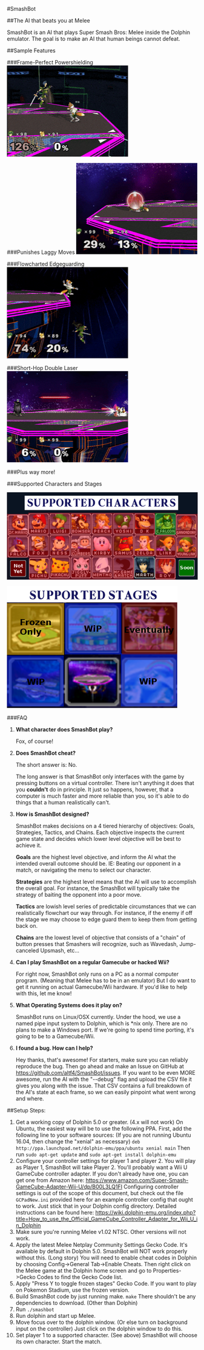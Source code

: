 #SmashBot

##The AI that beats you at Melee

SmashBot is an AI that plays Super Smash Bros: Melee inside the Dolphin emulator. The goal is to make an AI that human beings cannot defeat.

##Sample Features

###Frame-Perfect Powershielding
![Powershield](images/Powershield.gif)

###Punishes Laggy Moves
![Powershield](images/RollPunish.gif)

###Flowcharted Edgeguarding
![RollPunish](images/MarthKiller.gif)

###Short-Hop Double Laser
![RollPunish](images/SHDL.gif)

###Plus way more!

###Supported Characters and Stages

![SupportedCharacters](images/SupportedCharacters.png)

![SupportedStages](images/SupportedStages.png)

###FAQ

1. **What character does SmashBot play?**

    Fox, of course!

2. **Does SmashBot cheat?**

    The short answer is: No.

    The long answer is that SmashBot only interfaces with the game by pressing buttons on a virtual controller. There isn't anything it does that you **couldn't** do in principle. It just so happens, however, that a computer is much faster and more reliable than you, so it's able to do things that a human realistically can't.

3. **How is SmashBot designed?**

    SmashBot makes decisions on a 4 tiered hierarchy of objectives: Goals, Strategies, Tactics, and Chains. Each objective inspects the current game state and decides which lower level objective will be best to achieve it.

    **Goals** are the highest level objective, and inform the AI what the intended overall outcome should be. IE: Beating our opponent in a match, or navigating the menu to select our character.

    **Strategies** are the highest level means that the AI will use to accomplish the overall goal. For instance, the SmashBot will typically take the strategy of baiting the opponent into a poor move.

    **Tactics** are lowish level series of predictable circumstances that we can realistically flowchart our way through. For instance, if the enemy if off the stage we may choose to edge guard them to keep them from getting back on.

    **Chains** are the lowest level of objective that consists of a "chain" of button presses that Smashers will recognize, such as Wavedash, Jump-canceled Upsmash, etc...

4. **Can I play SmashBot on a regular Gamecube or hacked Wii?**

    For right now, SmashBot only runs on a PC as a normal computer program. (Meaning that Melee has to be in an emulator) But I do want to get it running on actual Gamecube/Wii hardware. If you'd like to help with this, let me know!

5. **What Operating Systems does it play on?**

    SmashBot runs on Linux/OSX currently. Under the hood, we use a named pipe input system to Dolphin, which is *nix only. There are no plans to make a Windows port. If we're going to spend time porting, it's going to be to a Gamecube/Wii.

6. **I found a bug. How can I help?**

    Hey thanks, that's awesome! For starters, make sure you can reliably reproduce the bug. Then go ahead and make an Issue on GitHub at https://github.com/altf4/SmashBot/issues. If you want to be even MORE awesome, run the AI with the "--debug" flag and upload the CSV file it gives you along with the issue. That CSV contains a full breakdown of the AI's state at each frame, so we can easily pinpoint what went wrong and where.


##Setup Steps:

1. Get a working copy of Dolphin 5.0 or greater. (4.x will not work) On Ubuntu, the easiest way will be to use the following PPA. First, add the following line to your software sources: (If you are not running Ubuntu 16.04, then change the "xenial" as necessary)
`deb http://ppa.launchpad.net/dolphin-emu/ppa/ubuntu xenial main`
Then run `sudo apt-get update` and `sudo apt-get install dolphin-emu`
2. Configure your controller settings for player 1 and player 2. You will play as Player 1, SmashBot will take Player 2. You'll probably want a Wii U GameCube controller adapter. If you don't already have one, you can get one from Amazon here:
https://www.amazon.com/Super-Smash-GameCube-Adapter-Wii-U/dp/B00L3LQ1FI
Configuring controller settings is out of the scope of this document, but check out the file `GCPadNew.ini` provided here for an example controller config that ought to work. Just stick that in your Dolphin config directory. Detailed instructions can be found here:
https://wiki.dolphin-emu.org/index.php?title=How_to_use_the_Official_GameCube_Controller_Adapter_for_Wii_U_in_Dolphin
3. Make sure you're running Melee v1.02 NTSC. Other versions will not work.
4. Apply the latest Melee Netplay Community Settings Gecko Code. It's available by default in Dolphin 5.0. SmashBot will NOT work properly without this. (Long story) You will need to enable cheat codes in Dolphin by choosing Config->General Tab->Enable Cheats. Then right click on the Melee game at the Dolphin home screen and go to Properties->Gecko Codes to find the Gecko Code list.
5. Apply "Press Y to toggle frozen stages" Gecko Code. If you want to play on Pokemon Stadium, use the frozen version.
6. Build SmashBot code by just running make. `make` There shouldn't be any dependencies to download. (Other than Dolphin)
7. Run `./smashbot`
8. Run dolphin and start up Melee.
9. Move focus over to the dolphin window. (Or else turn on background input on the controller) Just click on the dolphin window to do this.
10. Set player 1 to a supported character. (See above) SmashBot will choose its own character. Start the match.
